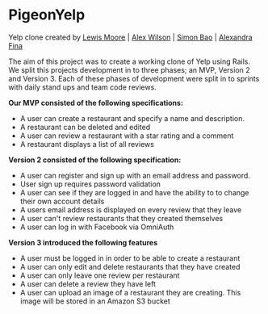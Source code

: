 # PigeonYelp

Yelp clone created by [Lewis Moore](https://github.com/lewmoore) | [Alex Wilson](https://github.com/alextwilson) | [Simon Bao](https://github.com/simonbao) | [Alexandra Fina](https://github.com/alexandragf)

The aim of this project was to create a working clone of Yelp using Rails. We split this projects development in to three phases; an MVP, Version 2 and Version 3. Each of these phases of development were split in to sprints with daily stand ups and team code reviews.

**Our MVP consisted of the following specifications:**

* A user can create a restaurant and specify a name and description.
* A restaurant can be deleted and edited
* A user can review a restaurant with a star rating and a comment
* A restaurant displays a list of all reviews

**Version 2 consisted of the following specification:**

* A user can register and sign up with an email address and password.
* User sign up requires password validation
* A user can see if they are logged in and have the ability to to change their own account details
* A users email address is displayed on every review that they leave
* A user can't review restaurants that they created themselves
* A user can log in with Facebook via OmniAuth

**Version 3 introduced the following features**
* A user must be logged in in order to be able to create a restaurant
* A user can only edit and delete restaurants that they have created
* A user can only leave one review per restaurant
* A user can delete a review they have left
* A user can upload an image of a restaurant they are creating. This image will be stored in an Amazon S3 bucket

